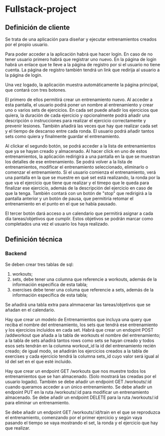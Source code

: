 # Fullstack-project

## Definición de cliente

Se trata de una aplicación para diseñar y ejecutar entrenamientos creados por el propio usuario.

Para poder acceder a la aplicación habrá que hacer login. En caso de no tener usuario primero habrá que registrar uno nuevo. 
En la página de login habrá un enlace que te lleve a la página de registro por si el usuario no tiene cuenta. La página de registro también tendrá un link que redirija al usuario a la página de login. 

Una vez logado, la aplicación muestra automáticamente la página principal, que contará con tres botones.

El primero de ellos permitirá crear un entrenamiento nuevo. Al acceder a esta pantalla, el usuario podrá poner un nombre al entrenamiento y crear uno o varios sets de ejercicios. En cada set puede añadir los ejercicios que quiera, la duración de cada ejercicio y opcionalmente podrá añadir una descripción o instrucciones para realizar el ejercicio correctamente y prevenir lesiones. También añadirá las veces que hay que realizar cada set y el tiempo de descanso entre cada ronda. El usuario podrá añadir tantos sets como quiera y finalmente guardar el entrenamiento. 

Al clickar el segundo botón, se podrá acceder a la lista de entrenamientos que ya se hayan creado y almacenado. Al hacer click en uno de estos entrenamientos, la aplicación redirigirá a una pantalla en la que se muestran los detalles de ese entrenamiento. Se podrá volver a la lista de entrenamientos, modificar el entrenamiento seleccionado, eliminarlo o comenzar el entrenamiento. Si el usuario comienza el entrenamiento, verá una pantalla en la que se muestre en qué set está realizando, la ronda por la que va el ejercicio que tiene que realizar y el timepo que le queda para finalizar ese ejercicio, además de la descripción del ejercicio en caso de que la tenga. También contará con un botón de "stop" que redirigirá a la pantalla anterior y un botón de pausa, que permitiría retomar el entrenamiento en el punto en el que se había pausado. 

El tercer botón dará acceso a un calendario que permitirá asignar a cada día tareas/objetivos que cumplir. Estos objetivos se podrán marcar como completados una vez el usuario los haya realizado. 

## Definición técnica

### Backend

Se deben crear tres tablas de sql: 
1) workouts;
2) sets, debe tener una columna que referencie a workouts, además de la información específica de esta tabla;
3) exercises debe tener una columa que referencie a sets, además de la información específica de esta tabla;

Se añadirá una tabla extra para almmacenar las tareas/objetivos que se añadan en el calendario.

Hay que crear un modelo de Entrenamientos que incluya una query que reciba el nombre del entrenamiento, los sets que tendrá ese entrenamiento y los ejercicios incluidos en cada set. 
Habrá que crear un endopint POST /addworkout que añada a la tabla de workouts el nombre del entrenamiento; a la tabla de sets añadirá tantos rows como sets se hayan creado y todos esos sets tendrán en la columna workout_id la id del entrenamiento recién creado; de igual modo, se añadirán los ejercicios creados a la tabla de exercises y cada ejercicio tendrá la columna sets_id cuyo valor será igual al id del set en el que esté incluido.

Hay que crear un endpoint GET /workouts que nos muestre todos los entrenamientos que se han almacenado. (Solo mostrará las creadas por el usuario logado).
También se debe añadir un endpoint GET /workouts/:id cuando queramos acceder a un único entrenamiento.
Se debe añadir un endpoint PUT en la ruta /workouts/:id para modificar un entrenamiento almacenado.
Se debe añadir un endpoint DELETE para la ruta /workouts/:id para eliminar un entrenamiento.

Se debe añadir un endpoint GET /workouts/:id/train en el que se reproduzca el entrenamiento, comenzando por el primer ejercicio y según vaya pasando el tiempo se vaya mostrando el set, la ronda y el ejercicio que hay que realizar.

